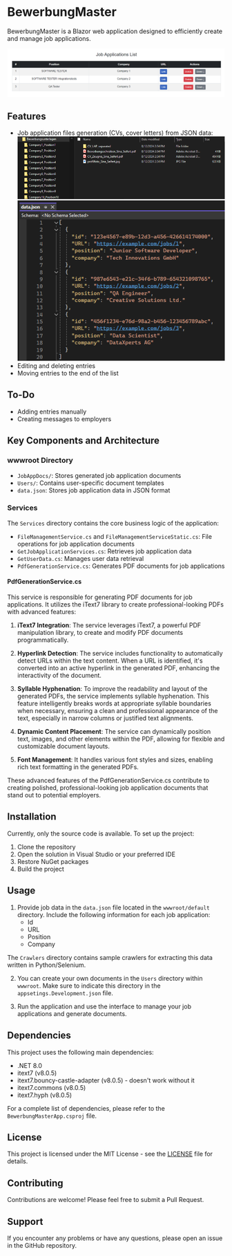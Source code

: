 # BewerbungMaster

BewerbungMaster is a Blazor web application designed to efficiently create and manage job applications. 

![screenshot](screens/screen.png)

## Features
- Job application files generation (CVs, cover letters) from JSON data:
![screenshot](screens/screen2.png)
![screenshot](screens/screen3.png)
- Editing and deleting entries
- Moving entries to the end of the list

## To-Do
- Adding entries manually
- Creating messages to employers

## Key Components and Architecture
### wwwroot Directory
- `JobAppDocs/`: Stores generated job application documents
- `Users/`: Contains user-specific document templates
- `data.json`: Stores job application data in JSON format

### Services
The `Services` directory contains the core business logic of the application:
- `FileManagementService.cs` and `FileManagementServiceStatic.cs`: File operations for job application documents
- `GetJobApplicationServices.cs`: Retrieves job application data
- `GetUserData.cs`: Manages user data retrieval
- `PdfGenerationService.cs`: Generates PDF documents for job applications

#### PdfGenerationService.cs
This service is responsible for generating PDF documents for job applications. It utilizes the iText7 library to create professional-looking PDFs with advanced features:

1. **iText7 Integration**: The service leverages iText7, a powerful PDF manipulation library, to create and modify PDF documents programmatically.

2. **Hyperlink Detection**: The service includes functionality to automatically detect URLs within the text content. When a URL is identified, it's converted into an active hyperlink in the generated PDF, enhancing the interactivity of the document.

3. **Syllable Hyphenation**: To improve the readability and layout of the generated PDFs, the service implements syllable hyphenation. This feature intelligently breaks words at appropriate syllable boundaries when necessary, ensuring a clean and professional appearance of the text, especially in narrow columns or justified text alignments.

4. **Dynamic Content Placement**: The service can dynamically position text, images, and other elements within the PDF, allowing for flexible and customizable document layouts.

5. **Font Management**: It handles various font styles and sizes, enabling rich text formatting in the generated PDFs.

These advanced features of the PdfGenerationService.cs contribute to creating polished, professional-looking job application documents that stand out to potential employers.

## Installation

Currently, only the source code is available. To set up the project:

1. Clone the repository
2. Open the solution in Visual Studio or your preferred IDE
3. Restore NuGet packages
4. Build the project

## Usage

1. Provide job data in the `data.json` file located in the `wwwroot/default` directory. Include the following information for each job application:
   - Id
   - URL
   - Position
   - Company

The `Crawlers` directory contains sample crawlers for extracting this data written in Python/Selenium.

2. You can create your own documents in the `Users` directory within `wwwroot`. Make sure to indicate this directory in the `appsetings.Development.json` file.

3. Run the application and use the interface to manage your job applications and generate documents.

## Dependencies

This project uses the following main dependencies:

- .NET 8.0
- itext7 (v8.0.5)
- itext7.bouncy-castle-adapter (v8.0.5) - doesn't work without it
- itext7.commons (v8.0.5)
- itext7.hyph (v8.0.5)

For a complete list of dependencies, please refer to the `BewerbungMasterApp.csproj` file.

## License

This project is licensed under the MIT License - see the [LICENSE](LICENSE) file for details.

## Contributing

Contributions are welcome! Please feel free to submit a Pull Request.

## Support

If you encounter any problems or have any questions, please open an issue in the GitHub repository.
